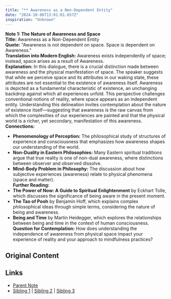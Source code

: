 ```yaml
---
title: "** Awareness as a Non-Dependent Entity"
date: "2024-10-06T13:01:01.657Z"
inspiration: "Unknown"
---
```


  
**Note 1: The Nature of Awareness and Space**  
**Title:** Awareness as a Non-Dependent Entity  
**Quote:** "Awareness is not dependent on space. Space is dependent on Awareness."  
**Translation into Modern English:** Awareness exists independently of space; instead, space arises as a result of Awareness.  
**Explanation:** In this dialogue, there is a crucial distinction made between awareness and the physical manifestation of space. The speaker suggests that while we perceive space and its attributes in our waking state, these attributes are not essential to the existence of awareness itself. Awareness is depicted as a fundamental characteristic of existence, an unchanging backdrop against which all experiences unfold. This perspective challenges conventional notions of reality, where space appears as an independent entity. Understanding this delineation invites contemplation about the nature of existence itself—suggesting that awareness is the raw canvas from which the complexities of our experiences are painted and that the physical world is a richer, yet secondary, manifestation of this awareness.  
**Connections:**  
- **Phenomenology of Perception:** The philosophical study of structures of experience and consciousness that emphasizes how awareness shapes our understanding of the world.  
- **Non-Duality in Eastern Philosophies:** Many Eastern spiritual traditions argue that true reality is one of non-dual awareness, where distinctions between observer and observed dissolve.  
- **Mind-Body Problem in Philosophy:** The discussion about how subjective experiences (awareness) relate to physical phenomena (space and matter).  
**Further Reading:**  
- **The Power of Now: A Guide to Spiritual Enlightenment** by Eckhart Tolle, which discusses the significance of being aware in the present moment.  
- **The Tao of Pooh** by Benjamin Hoff, which explains complex philosophical ideas through simple terms, considering the nature of being and awareness.  
- **Being and Time** by Martin Heidegger, which explores the relationships between being and time in the context of human consciousness.  
**Question for Contemplation:** How does understanding the independence of awareness from physical space impact your experience of reality and your approach to mindfulness practices?  


## Original Content



## Links

- [Parent Note](/parent-note.md)
- [Sibling 1](/zettel1.md) | [Sibling 2](/zettel2.md) | [Sibling 3](/zettel3.md)
